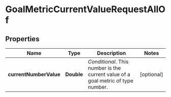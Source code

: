 

# GoalMetricCurrentValueRequestAllOf


## Properties

| Name | Type | Description | Notes |
|------------ | ------------- | ------------- | -------------|
|**currentNumberValue** | **Double** | *Conditional*. This number is the current value of a goal metric of type number. |  [optional] |



